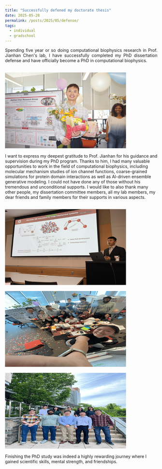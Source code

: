 ```yaml
---
title: "Successfully defened my doctorate thesis"
date: 2025-05-28
permalink: /posts/2025/05/defense/
tags:
  - individual
  - gradschool
---
```


<p align="justify">Spending five year or so doing computational biophysics research in Prof. Jianhan Chen's lab, I have successfully completed my PhD dissertation defense and have officially become a PhD in computational biophysics.</p>
<br/><a href="/posts/2025/05/defense/" class="image" id="defense-1"><img src="/images/news/defense-1.png" height="250" width="400"></a><br/>

I want to express my deepest gratitude to Prof. Jianhan for his guidance and supervision during my PhD program. Thanks to him, I had many valuable opportunities to work in the field of computational biophysics, including molecular mechanism studies of ion channel functions, coarse-grained simulations for protein domain interactions as well as Al-driven ensemble generative modeling. I could not have done any of those without his tremendous and unconditional supports. I would like to also thank many other people, my dissertation committee members, all my lab members, my dear friends and family members for their supports in various aspects. 


<br/><a href="/posts/2025/05/defense/" class="image" id="defense-2"><img src="/images/news/defense-2.png" height="250" width="400"/></a><br>
<br/><a href="/posts/2025/05/defense/" class="image" id="defense-2"><img src="/images/news/defense-3.png" height="250" width="400"/></a><br>
<br/><a href="/posts/2025/05/defense/" class="image" id="defense-2"><img src="/images/news/defense-5.png" height="250" width="400"/></a><br>


Finishing the PhD study was indeed a highly rewarding journey where I gained scientific skills, mental strength, and friendships. 
